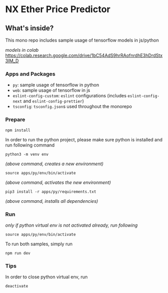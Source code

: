 # NX Ether Price Predictor

## What's inside?

This mono repo includes sample usage of tensorflow models in js/python

*models in colab*
https://colab.research.google.com/drive/1bC54AdS9hrRAofnrdhE3hDrdStx3IM_D

### Apps and Packages

- `py`: sample usage of tensorflow in python
- `web`: sample usage of tensorflow in js
- `eslint-config-custom`: `eslint` configurations (includes `eslint-config-next` and `eslint-config-prettier`)
- `tsconfig`: `tsconfig.json`s used throughout the monorepo


### Prepare

```
npm install
```

In order to run the python project, please make sure python is installed and run following command

```
python3 -m venv env
```
*(above command, creates a new environment)*
```
source apps/py/env/bin/activate
```
*(above command, activates the new environment)*
```
pip3 install -r apps/py/requirements.txt
```
*(above command, installs all dependencies)*

### Run

*only if python virtual env is not activated already, run following*
```
source apps/py/env/bin/activate
```
To run both samples, simply run
```
npm run dev
```

### Tips
In order to close python virtual env, run 
```
deactivate
```
